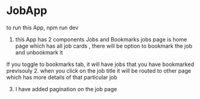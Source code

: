 # JobApp

to run this App,
npm run dev

1. this App has 2 components Jobs and Bookmarks
jobs page is home page which has all job cards , there will be option to bookmark the job and unbookmark it

If you toggle to bookmarks tab, it will have jobs that you have bookmarked previsouly
2. when you click on the job title it will be routed to other page which has more details of that particular job

3. I have added pagination on the job page 

